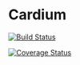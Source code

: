 # Cardium

[![Build Status](https://travis-ci.org/agustossi/Cardium.svg?branch=release2-tilechanges)](https://travis-ci.org/agustossi/Cardium)

[![Coverage Status](https://coveralls.io/repos/github/agustossi/Cardium/badge.svg?branch=master)](https://coveralls.io/github/agustossi/Cardium?branch=master)
